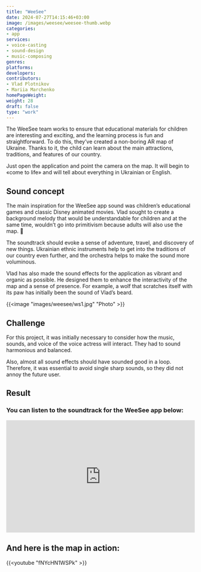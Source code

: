 ```yaml
---
title: "WeeSee"
date: 2024-07-27T14:15:46+03:00
image: /images/weesee/weesee-thumb.webp
categories:
- app
services:
- voice-casting
- sound-design
- music-composing
genres:
platforms:
developers:
contributors:
- Vlad Plotnikov
- Mariia Marchenko
homePageWeight:
weight: 28
draft: false
type: "work"
---
```


The WeeSee team works to ensure that educational materials for children are interesting and exciting, and the learning process is fun and straightforward. To do this, they’ve created a non-boring AR map of Ukraine. Thanks to it, the child can learn about the main attractions, traditions, and features of our country.

Just open the application and point the camera on the map. It will begin to «come to life» and will tell about everything in Ukrainian or English.

## Sound concept

The main inspiration for the WeeSee app sound was children’s educational games and classic Disney animated movies. Vlad sought to create a background melody that would be understandable for children and at the same time, wouldn’t go into primitivism because adults will also use the map. 🙂

The soundtrack should evoke a sense of adventure, travel, and discovery of new things. Ukrainian ethnic instruments help to get into the traditions of our country even further, and the orchestra helps to make the sound more voluminous.

Vlad has also made the sound effects for the application as vibrant and organic as possible. He designed them to enhance the interactivity of the map and a sense of presence. For example, a wolf that scratches itself with its paw has initially been the sound of Vlad’s beard.

{{<image "images/weesee/ws1.jpg" "Photo"  >}}

## Challenge

For this project, it was initially necessary to consider how the music, sounds, and voice of the voice actress will interact. They had to sound harmonious and balanced.

Also, almost all sound effects should have sounded good in a loop. Therefore, it was essential to avoid single sharp sounds, so they did not annoy the future user.

## Result

### You can listen to the soundtrack for the WeeSee app below:

<iframe loading="lazy" width="100%" height="300" scrolling="no" frameborder="no" allow="autoplay" src="https://w.soundcloud.com/player/?url=https%3A//api.soundcloud.com/tracks/346578389&amp;color=%23ff5500&amp;auto_play=false&amp;hide_related=false&amp;show_comments=true&amp;show_user=true&amp;show_reposts=false&amp;show_teaser=true&amp;visual=true"></iframe>

## And here is the map in action:

{{<youtube "fNYcHN1WSPk" >}}